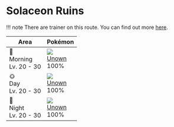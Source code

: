 # Solaceon Ruins

!!! note
    There are trainer on this route. You can find out more [here](../../trainer_changes/solaceon_ruins/).


Area                        | Pokémon
---                         | ---
🌅<br>Morning<br>Lv. 20 - 30 | ![][201]<br>[Unown]<br>100%
🌞<br>Day<br>Lv. 20 - 30     | ![][201]<br>[Unown]<br>100%
🌙<br>Night<br>Lv. 20 - 30   | ![][201]<br>[Unown]<br>100%

[Unown]: ../../pokemon_changes/201/
[201]: ../img/pokemon/201.png
